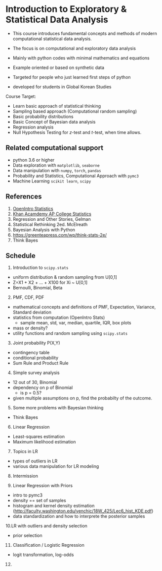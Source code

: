 # Introduction to Exploratory & Statistical Data Analysis

- This course introduces fundamental concepts and methods of modern computational statistical data analysis.
- The focus is on computational and exploratory data analysis
- Mainly with python codes with minimal mathematics and equations
- Example oriented or based on synthetic data

- Targeted for people who just learned first steps of python 
- developed for students in Global Korean Studies

Course Target:
- Learn basic approach of statistical thinking
- Sampling based approach (Computational random sampling)
- Basic probability distributions
- Basic Concept of Bayesian data analysis
- Regression analysis
- Null Hypothesis Testing for $z$-test and $t$-test, when time allows.


## Related computational support
- python 3.6 or higher
- Data exploration with `matplotlib`, `seaborne`
- Data manipulation with `numpy`, `torch`, `pandas`
- Probability and Statistics, Computational Approach with `pymc3`
- Machine Learning `scikit learn`, `scipy`


## References
1. [OpenIntro Statistics](https://docs.pymc.io/notebooks/posterior_predictive.html)
1. [Khan Acamdemy AP College Statistics](https://www.khanacademy.org/math/ap-statistics/)
1. Regression and Other Stories, Gelman
1. Statistical Rethinking 2ed. McElreath
1. Bayesian Analysis with Python
1. https://greenteapress.com/wp/think-stats-2e/
1. Think Bayes


## Schedule
1. Introduction to `scipy.stats`
  - uniform distribution & random sampling from U[0,1]
  - Z=X1 + X2 + ... + X100  for Xi ~ U[0,1]
  - Bernoulli, Binomial, Beta
  
2. PMF, CDF, PDF
  - mathematical concepts and definitions of PMF, Expectation, Variance, Standard deviation
  - statistics from computation (OpenIntro Stats)
    - sample mean, std, var, median, quartile, IQR, box plots
  - mass or density?
  - utility functions and random sampling using `scipy.stats`
  
3. Joint probability P(X,Y)
  - contingency table
  - conditional probability  
  - Sum Rule and Product Rule
  
4. Simple survey analysis
  - 12 out of 30, Binomial
  - dependency on p of Binomial
    - is p = 0.5?
  - given multiple assumptions on p, find the probabilty of the outcome.
  
5. Some more problems with Bayesian thinking
  - Think Bayes
  
6. Linear Regression
  - Least-squares estimation
  - Maximum likelihood estimation

7. Topics in LR
  - types of outliers in LR
  - various data manipulation for LR modeling

8. Intermission

9. Linear Regression with Priors
  - intro to pymc3
  - density == set of samples
  - histogram and kernel density estimation (http://faculty.washington.edu/yenchic/18W_425/Lec6_hist_KDE.pdf)
  - data standardization and how to interprete the posterior samples
  
10.LR with outliers and density selection
  - prior selection

11. Classification / Logistic Regression
  - logit transformation, log-odds
  
12. 
